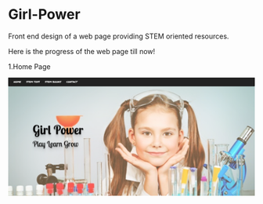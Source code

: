 # Girl-Power
Front end design of a web page providing STEM oriented resources.

Here is the progress of the web page till now!

1.Home Page

![](https://github.com/prajwalajayaprakash/Girl-Power/blob/master/images/HomePage.PNG)


